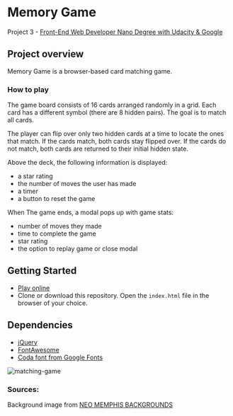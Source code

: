 # Memory Game

Project 3 - [Front-End Web Developer Nano Degree with Udacity & Google](https://eu.udacity.com/course/front-end-web-developer-nanodegree--nd001)

## Project overview

Memory Game is a browser-based card matching game.

### How to play

The game board consists of 16 cards arranged randomly in a grid. Each card has a  different symbol (there are 8 hidden pairs). The goal is to match all cards.

The player can flip over only two hidden cards at a time to locate the ones that match. 
If the cards match, both cards stay flipped over. 
If the cards do not match, both cards are returned to their initial hidden state.

Above the deck, the following information is displayed:

   * a star rating
   * the number of moves the user has made
   * a timer 
   * a button to reset the game

When The game ends, a modal pops up with game stats:

   * number of moves they made
   * time to complete the game
   * star rating
   * the option to replay game or close modal

## Getting Started
* [Play online](https://rawgit.com/iris-anghel/Memory-Game/master/index.html)
* Clone or download this repository. Open the `index.html` file in the browser of your choice.

## Dependencies

   * [jQuery](https://jquery.com/)
   * [FontAwesome](https://fontawesome.com/)
   * [Coda font from Google Fonts](https://fonts.google.com/specimen/Coda)

![matching-game](https://user-images.githubusercontent.com/18640359/38749371-0ea5a474-3f5a-11e8-8ea9-bbf2b22716ef.PNG)

### Sources:

Background image from [NEO MEMPHIS BACKGROUNDS](https://creativemarket.com/softulka/1014621-40-vector-Neo-memphis-backgrounds)
